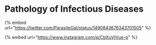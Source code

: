 # Pathology of Infectious Diseases

{% embed url="https://twitter.com/ParasiteGal/status/1490843676343701505" %}



{% embed url="https://www.instagram.com/p/CbXuVIVue-p" %}
